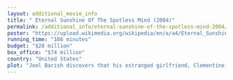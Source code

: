 ```yaml
---
layout: additional_movie_info
title: " Eternal Sunshine Of The Spotless Mind (2004)"
permalink: /additional_info/eternal-sunshine-of-the-spotless-mind-2004/
poster: "https://upload.wikimedia.org/wikipedia/en/a/a4/Eternal_Sunshine_of_the_Spotless_Mind.png"
running_time: "108 minutes"
budget: "$20 million"
box_office: "$74 million"
country: "United States"
plot: "Joel Barish discovers that his estranged girlfriend, Clementine Kruczynski, has undergone a procedure to have her memories of him erased by the New York City firm Lacuna. Heartbroken, he decides to undergo the same procedure. In preparation, he records a tape recounting his memories of their volatile relationship.\n\nThe Lacuna employees work on Joel's brain as he sleeps in his apartment so that he will wake up with no memory of the procedure. One employee, Patrick, leaves to see Clementine; since her procedure, he has been using Clementine's memories of Joel as a guide to seduce her. While the procedure runs on Joel's brain, the technician, Stan, and the secretary, Mary, take drugs, party, and have sex.\n\nJoel re-experiences his memories of Clementine as they are erased, starting with their last fight. As he reaches earlier, happier memories, he realizes that he does not want to forget her. His mental projection of Clementine suggests that he hide her in memories that do not involve her. This halts the procedure, but Stan calls his boss, Howard, who arrives and restarts it. Joel comes to his last remaining memory of Clementine: the day they first met, on a beach in Montauk. As the memory crumbles around them, Clementine tells Joel to meet her in Montauk.\n\nIn Joel's apartment, Mary tries to impress Howard through their mutual interest in poetry by reciting a verse from Eloisa to Abelard. While Stan is outside, she tells Howard she is in love with him and they kiss. Howard's wife arrives and sees them through the window. Furious, she tells Howard to tell Mary the truth: Mary and Howard had previously had an affair, and Mary had her memories of it erased. Disgusted, Mary steals the Lacuna records and mails them to the patients, including Joel and Clementine.\n\nJoel wakes up on Valentine's Day with his memories of Clementine erased. He impulsively takes the Long Island Rail Road to Montauk and calls in sick to work. He accidentally meets Clementine on the train ride home; they are drawn to one another, and go on a date to the frozen Charles River in Boston. Joel drives Clementine home and Patrick sees the two of them, realizing they have found each other again. Joel and Clementine receive their Lacuna records from Mary and listen to their tapes together. They are shocked by the bitter memories they had of each other and almost separate again, but agree to try again."
---
```

